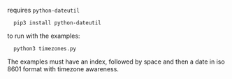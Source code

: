 requires `python-dateutil`

```
  pip3 install python-dateutil
```

to run with the examples:

```
  python3 timezones.py
```

The examples must have an index, followed by space and then a date in iso 8601 format
with timezone awareness.
